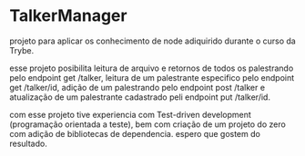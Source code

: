 # TalkerManager
projeto para aplicar os conhecimento de node adiquirido durante o curso da Trybe.

esse projeto posibilita leitura de arquivo e retornos de todos os palestrando pelo endpoint get /talker,
leitura de um palestrante especifico pelo endpoint get /talker/id,
adição de um palestrando pelo endpoint post /talker
e atualização de um palestrante cadastrado peli endpoint put /talker/id.

com esse projeto tive experiencia com Test-driven development (programação orientada a teste), bem com criação
de um projeto do zero com adição de bibliotecas de dependencia.
espero que gostem do resultado.
